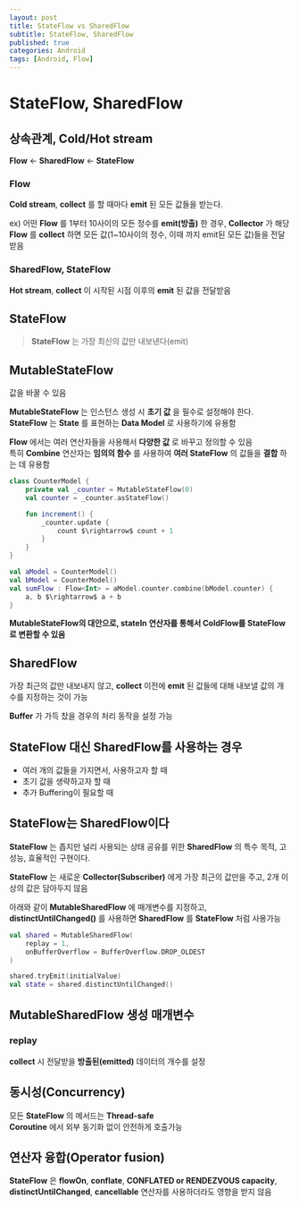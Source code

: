 ```yaml
---
layout: post
title: StateFlow vs SharedFlow
subtitle: StateFlow, SharedFlow
published: true
categories: Android
tags: [Android, Flow]
---
```


StateFlow, SharedFlow
=============    


## 상속관계, Cold/Hot stream  

__Flow__ <- __SharedFlow__ <- __StateFlow__  

### Flow  
__Cold stream__, __collect__ 를 할 때마다 __emit__ 된 모든 값들을 받는다.  

ex) 어떤 __Flow__ 를 1부터 10사이의 모든 정수를 __emit(방출)__ 한 경우, __Collector__ 가 해당 __Flow__ 를 __collect__ 하면 모든 값(1~10사이의 정수, 이때 까지 emit된 모든 값)들을 전달받음

### SharedFlow, StateFlow  
__Hot stream__, __collect__ 이 시작된 시점 이후의 __emit__ 된 값을 전달받음  


## StateFlow  
  
> __StateFlow__ 는 가장 최신의 값만 내보낸다(emit)  


## MutableStateFlow  

값을 바꿀 수 있음

__MutableStateFlow__ 는 인스턴스 생성 시 __초기 값__ 을 필수로 설정해야 한다.  
__StateFlow__ 는 __State__ 를 표현하는 __Data Model__ 로 사용하기에 유용함  

__Flow__ 에서는 여러 연산자들을 사용해서 __다양한 값__ 로 바꾸고 정의할 수 있음  
특히 __Combine__ 연산자는 __임의의 함수__ 를 사용하여 __여러 StateFlow__ 의 값들을 __결합__ 하는 데 유용함  

```kotlin
class CounterModel {
    private val _counter = MutableStateFlow(0)
    val counter = _counter.asStateFlow()

    fun increment() {
        _counter.update {
            count $\rightarrow$ count + 1
        }
    }
}
```


```kotlin
val aModel = CounterModel()
val bModel = CounterModel()
val sumFlow : Flow<Int> = aModel.counter.combine(bModel.counter) {
    a, b $\rightarrow$ a + b
}
```  

**MutableStateFlow의 대안으로, stateIn 연산자를 통해서 ColdFlow를 StateFlow로 변환할 수 있음**  

## SharedFlow  

가장 최근의 값만 내보내지 않고, __collect__ 이전에 __emit__ 된 값들에 대해 내보낼 값의 개수를 지정하는 것이 가능  

__Buffer__ 가 가득 찼을 경우의 처리 동작을 설정 가능

## StateFlow 대신 SharedFlow를 사용하는 경우  

* 여러 개의 값들을 가지면서, 사용하고자 할 때 
* 초기 값을 생략하고자 할 때
* 추가 Buffering이 필요할 때  

## StateFlow는 SharedFlow이다  

__StateFlow__ 는 좁지만 널리 사용되는 상태 공유를 위한 __SharedFlow__ 의 특수 목적, 고성능, 효율적인 구현이다.  

__StateFlow__ 는 새로운 __Collector(Subscriber)__ 에게 가장 최근의 값만을 주고, 2개 이상의 값은 담아두지 않음  


아래와 같이 __MutableSharedFlow__ 에 매개변수를 지정하고, __distinctUntilChanged()__ 를 사용하면 __SharedFlow__ 를 __StateFlow__ 처럼 사용가능

```kotlin
val shared = MutableSharedFlow(
    replay = 1,
    onBufferOverflow = BufferOverflow.DROP_OLDEST
)

shared.tryEmit(initialValue)
val state = shared.distinctUntilChanged()
```  

## MutableSharedFlow 생성 매개변수  

### __replay__  
__collect__ 시 전달받을 __방출된(emitted)__ 데이터의 개수를 설정  




## 동시성(Concurrency)  

모든 __StateFlow__ 의 메서드는 __Thread-safe__  
__Coroutine__ 에서 외부 동기화 없이 안전하게 호출가능  

## 연산자 융합(Operator fusion)   

__StateFlow__ 은 __flowOn__, __conflate__, __CONFLATED or RENDEZVOUS capacity__, __distinctUntilChanged__, __cancellable__ 연산자를 사용하더라도 영향을 받지 않음  
